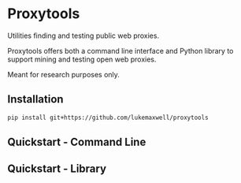 # Proxytools

Utilities finding and testing public web proxies.

Proxytools offers both a command line interface and Python library to support
mining and testing open web proxies.

Meant for research purposes only.

## Installation

```bash
pip install git+https://github.com/lukemaxwell/proxytools
```

## Quickstart - Command Line


## Quickstart - Library

